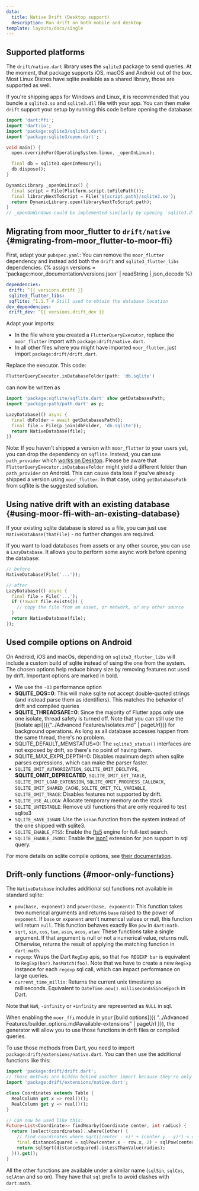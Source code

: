 ```yaml
---
data:
  title: Native Drift (Desktop support)
  description: Run drift on both mobile and desktop
template: layouts/docs/single
---
```


## Supported platforms

The `drift/native.dart` library uses the `sqlite3` package to send queries.
At the moment, that package supports iOS, macOS and Android out of the box. Most Linux
Distros have sqlite available as a shared library, those are supported as well. 

If you're shipping apps for Windows and Linux, it is recommended that you bundle a
`sqlite3.so` and `sqlite3.dll` file with your app. You can then make `drift`
support your setup by running this code before opening the database:

```dart
import 'dart:ffi';
import 'dart:io';
import 'package:sqlite3/sqlite3.dart';
import 'package:sqlite3/open.dart';

void main() {
  open.overrideFor(OperatingSystem.linux, _openOnLinux);

  final db = sqlite3.openInMemory();
  db.dispose();
}

DynamicLibrary _openOnLinux() {
  final script = File(Platform.script.toFilePath());
  final libraryNextToScript = File('${script.path}/sqlite3.so');
  return DynamicLibrary.open(libraryNextToScript.path);
}
// _openOnWindows could be implemented similarly by opening `sqlite3.dll`

```

## Migrating from moor_flutter to `drift/native` {#migrating-from-moor_flutter-to-moor-ffi}

First, adapt your `pubspec.yaml`: You can remove the `moor_flutter` dependency and instead
add both the `drift` and `sqlite3_flutter_libs` dependencies:
{% assign versions = 'package:moor_documentation/versions.json' | readString | json_decode %}

```yaml
dependencies:
 drift: ^{{ versions.drift }}
 sqlite3_flutter_libs:
 sqflite: ^1.1.7 # Still used to obtain the database location
dev_dependencies:
 drift_dev: ^{{ versions.drift_dev }}
```

Adapt your imports:

  - In the file where you created a `FlutterQueryExecutor`, replace the `moor_flutter` import
    with `package:drift/native.dart`.
  - In all other files where you might have imported `moor_flutter`, just import `package:drift/drift.dart`.

Replace the executor. This code:
```dart
FlutterQueryExecutor.inDatabaseFolder(path: 'db.sqlite')
```
can now be written as
```dart
import 'package:sqflite/sqflite.dart' show getDatabasesPath;
import 'package:path/path.dart' as p;

LazyDatabase(() async {
  final dbFolder = await getDatabasesPath();
  final file = File(p.join(dbFolder, 'db.sqlite'));
  return NativeDatabase(file);
})
```

Note: If you haven't shipped a version with `moor_flutter` to your users yet, you can drop the dependency
on `sqflite`. Instead, you can use `path_provider` which [works on Desktop](https://github.com/flutter/plugins/tree/master/packages/path_provider).
Please be aware that `FlutterQueryExecutor.inDatabaseFolder` might yield a different folder than
`path_provider` on Android. This can cause data loss if you've already shipped a version using
`moor_flutter`. In that case, using `getDatabasePath` from sqflite is the suggested solution.

## Using native drift with an existing database {#using-moor-ffi-with-an-existing-database}

If your existing sqlite database is stored as a file, you can just use `NativeDatabase(thatFile)` - no further
changes are required.

If you want to load databases from assets or any other source, you can use a `LazyDatabase`.
It allows you to perform some async work before opening the database:

```dart
// before
NativeDatabase(File('...'));

// after
LazyDatabase(() async {
  final file = File('...');
  if (!await file.exists()) {
    // copy the file from an asset, or network, or any other source
  }
  return NativeDatabase(file);
});
```

## Used compile options on Android

On Android, iOS and macOs, depending on `sqlite3_flutter_libs` will include a custom build of sqlite instead of
using the one from the system.
The chosen options help reduce binary size by removing features not used by drift. Important options are marked in bold.

- We use the `-O3` performance option
- __SQLITE_DQS=0__: This will make sqlite not accept double-quoted strings (and instead parse them as identifiers). This matches
  the behavior of drift and compiled queries
- __SQLITE_THREADSAFE=0__: Since the majority of Flutter apps only use one isolate, thread safety is turned off. Note that you
  can still use the [isolate api]({{"../Advanced Features/isolates.md" | pageUrl}}) for background operations. As long as all
  database accesses happen from the same thread, there's no problem.
- SQLITE_DEFAULT_MEMSTATUS=0: The `sqlite3_status()` interfaces are not exposed by drift, so there's no point of having them.
- SQLITE_MAX_EXPR_DEPTH=0: Disables maximum depth when sqlite parses expressions, which can make the parser faster.
- `SQLITE_OMIT_AUTHORIZATION`, `SQLITE_OMIT_DECLTYPE`, __SQLITE_OMIT_DEPRECATED__, `SQLITE_OMIT_GET_TABLE`, `SQLITE_OMIT_LOAD_EXTENSION`,
  `SQLITE_OMIT_PROGRESS_CALLBACK`, `SQLITE_OMIT_SHARED_CACHE`, `SQLITE_OMIT_TCL_VARIABLE`, `SQLITE_OMIT_TRACE`: Disables features not supported
  by drift.
- `SQLITE_USE_ALLOCA`: Allocate temporary memory on the stack
- `SQLITE_UNTESTABLE`: Remove util functions that are only required to test sqlite3
- `SQLITE_HAVE_ISNAN`: Use the `isnan` function from the system instead of the one shipped with sqlite3.
- `SQLITE_ENABLE_FTS5`: Enable the [fts5](https://www.sqlite.org/fts5.html) engine for full-text search.
- `SQLITE_ENABLE_JSON1`: Enable the [json1](https://www.sqlite.org/json1.html) extension for json support in sql query.

For more details on sqlite compile options, see [their documentation](https://www.sqlite.org/compile.html).

## Drift-only functions {#moor-only-functions}

The `NativeDatabase` includes additional sql functions not available in standard sqlite:

- `pow(base, exponent)` and `power(base, exponent)`: This function takes two numerical arguments and returns `base` raised to the power of `exponent`.
  If `base` or `exponent` aren't numerical values or null, this function will return `null`. This function behaves exactly like `pow` in `dart:math`.
- `sqrt`, `sin`, `cos`, `tan`, `asin`, `acos`, `atan`: These functions take a single argument. If that argument is null or not a numerical value,
  returns null. Otherwise, returns the result of applying the matching function in `dart:math`.
- `regexp`: Wraps the Dart `RegExp` apis, so that `foo REGEXP bar` is equivalent to `RegExp(bar).hasMatch(foo)`. Note that we have to create a new
  `RegExp` instance for each `regexp` sql call, which can impact performance on large queries.
- `current_time_millis`: Returns the current unix timestamp as milliseconds. Equivalent to `DateTime.now().millisecondsSinceEpoch` in Dart.

Note that `NaN`, `-infinity` or `+infinity` are represented as `NULL` in sql.

When enabling the `moor_ffi` module in your [build options]({{ "../Advanced Features/builder_options.md#available-extensions" | pageUrl }}),
the generator will allow you to use those functions in drift files or compiled queries. 

To use those methods from Dart, you need to import `package:drift/extensions/native.dart`.
You can then use the additional functions like this:
```dart
import 'package:drift/drift.dart';
// those methods are hidden behind another import because they're only available with a NativeDatabase
import 'package:drift/extensions/native.dart';

class Coordinates extends Table {
  RealColumn get x => real()();
  RealColumn get y => real()();
}

// Can now be used like this:
Future<List<Coordinate>> findNearby(Coordinate center, int radius) {
  return (select(coordinates)..where((other) {
    // find coordinates where sqrt((center - x)² + (center.y - y)²) < radius
    final distanceSquared = sqlPow(center.x - row.x, 2) + sqlPow(center.y - row.y, 2);
    return sqlSqrt(distanceSquared).isLessThanValue(radius);
  })).get();
}
```

All the other functions are available under a similar name (`sqlSin`, `sqlCos`, `sqlAtan` and so on).
They have that `sql` prefix to avoid clashes with `dart:math`.
